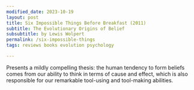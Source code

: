 ```yaml
---
modified_date: 2023-10-19
layout: post
title: Six Impossible Things Before Breakfast (2011)
subtitle: The Evolutionary Origins of Belief
subsubtitle: by Lewis Wolpert
permalink: /six-impossible-things
tags: reviews books evolution psychology

---
```


Presents a mildly compelling thesis: the human tendency to form beliefs comes from our ability to think in terms of cause and effect, which is also responsible for our remarkable tool-using and tool-making abilities.
